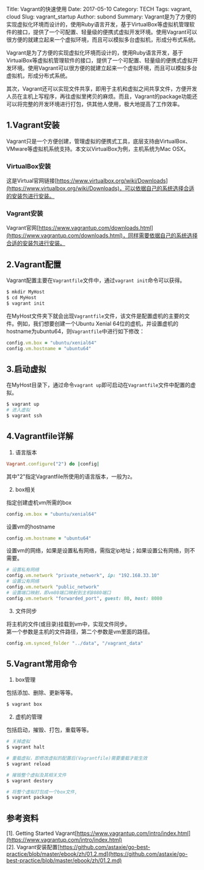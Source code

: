 Title: Vagrant的快速使用
Date: 2017-05-10
Category: TECH
Tags: vagrant, cloud
Slug: vagrant_startup
Author: subond
Summary: Vagrant是为了方便的实现虚拟化环境而设计的，使用Ruby语言开发，基于VirtualBox等虚拟机管理软件的接口，提供了一个可配置、轻量级的便携式虚拟开发环境。使用Vagrant可以很方便的就建立起来一个虚拟环境，而且可以模拟多台虚拟机，形成分布式系统。

Vagrant是为了方便的实现虚拟化环境而设计的，使用Ruby语言开发，基于VirtualBox等虚拟机管理软件的接口，提供了一个可配置、轻量级的便携式虚拟开发环境。使用Vagrant可以很方便的就建立起来一个虚拟环境，而且可以模拟多台虚拟机，形成分布式系统。

其次，Vagrant还可以实现文件共享，即用于主机和虚拟之间共享文件，方便开发人员在主机上写程序，再往虚拟里拷贝的麻烦。而且，Vagrant的package功能还可以将完整的开发环境进行打包，供其他人使用，极大地提高了工作效率。

## 1.Vagrant安装

Vagrant只是一个方便创建，管理虚拟的便携式工具，底层支持由VirtualBox、VMware等虚拟机系统支持。本文以VirtualBox为例，主机系统为Mac OSX。

### VirtualBox安装

这是Virtual官网链接[https://www.virtualbox.org/wiki/Downloads](https://www.virtualbox.org/wiki/Downloads)，可以依据自己的系统选择合适的安装包进行安装。

### Vagrant安装

Vagrant官网[https://www.vagrantup.com/downloads.html](https://www.vagrantup.com/downloads.html)，同样需要依据自己的系统选择合适的安装包进行安装。

## 2.Vagrant配置

Vagrant配置主要在`Vagrantfile`文件中，通过`vagrant init`命令可以获得。

```bash
$ mkdir MyHost
$ cd MyHost
$ vagrant init
```

在MyHost文件夹下就会出现`Vagrantfile`文件，该文件是配置虚机的主要的文件。例如，我们想要创建一个Ubuntu Xenial 64位的虚机，并设置虚机的hostname为ubuntu64，则`Vagrantfile`中进行如下修改：

```ruby
config.vm.box = "ubuntu/xenial64"
config.vm.hostname = "ubuntu64"
```

## 3.启动虚拟

在MyHost目录下，通过命令`vagrant up`即可启动在`Vagrantfile`文件中配置的虚拟。

```bash
$ vagrant up
# 进入虚拟
$ vagrant ssh
```

## 4.Vagrantfile详解

1) 语言版本

```ruby
Vagrant.configure("2") do |config|
```
其中"2"指定Vagrantfile所使用的语言版本，一般为`2`。

2) box相关

指定创建虚机vm所需的box

```ruby
config.vm.box = "ubuntu/xenial64"
```

设置vm的hostname

```ruby
config.vm.hostname = "ubuntu64"
```

设置vm的网络，如果是设置私有网络，需指定ip地址；如果设置公有网络，则不需要。

```ruby
# 设置私有网络
config.vm.network "private_network", ip: "192.168.33.10"
# 设置公有网络
config.vm.network "public_network"
# 设置端口映射，即vm80端口映射到主机8080端口
config.vm.network "forwarded_port", guest: 80, host: 8080
```
3) 文件同步

将主机的文件(或目录)挂载到vm中，实现文件同步。  
第一个参数是主机的文件路径，第二个参数是vm里面的路径。

```ruby
config.vm.synced_folder "../data", "/vagrant_data"
```

## 5.Vagrant常用命令

1) box管理

包括添加、删除、更新等等。

```sh
$ vagrant box
```

2) 虚机的管理

包括启动，摧毁、打包，重载等等。

```sh
# 关掉虚拟
$ vagrant halt

# 重载虚拟，即修改虚拟的配置后(Vagrantfile)需要重载才能生效
$ vagrant reload

# 摧毁整个虚拟及其相关文件
$ vagrant destory

# 将整个虚拟打包成一个box文件,
$ vagrant package
```

## 参考资料

[1]. Getting Started Vagrant[https://www.vagrantup.com/intro/index.html](https://www.vagrantup.com/intro/index.html)  
[2]. Vagrant安装配置[https://github.com/astaxie/go-best-practice/blob/master/ebook/zh/01.2.md](https://github.com/astaxie/go-best-practice/blob/master/ebook/zh/01.2.md)  
